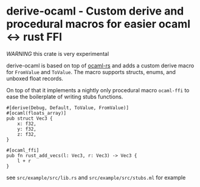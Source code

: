 # derive-ocaml - Custom derive and procedural macros for easier ocaml <-> rust FFI

*WARNING* this crate is very experimental

derive-ocaml is based on top of [ocaml-rs](https://github.com/zshipko/ocaml-rs) and adds a custom derive macro for `FromValue` and `ToValue`.
The macro supports structs, enums, and unboxed float records.

On top of that it implements a nightly only procedural macro `ocaml-ffi` to ease the boilerplate of writing stubs functions.


```
#[derive(Debug, Default, ToValue, FromValue)]
#[ocaml(floats_array)]
pub struct Vec3 {
    x: f32,
    y: f32,
    z: f32,
}

#[ocaml_ffi]
pub fn rust_add_vecs(l: Vec3, r: Vec3) -> Vec3 {
    l + r
}
```

see `src/example/src/lib.rs` and `src/example/src/stubs.ml` for example
